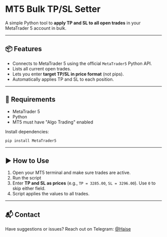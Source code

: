 

# MT5 Bulk TP/SL Setter

A simple Python tool to **apply TP and SL to all open trades** in your MetaTrader 5 account in bulk.

---

## 📦 Features

- Connects to MetaTrader 5 using the official `MetaTrader5` Python API.
- Lists all current open trades.
- Lets you enter **target TP/SL in price format** (not pips).
- Automatically applies TP and SL to each position.


---

## 🚀 Requirements

- MetaTrader 5
- Python
- MT5 must have "Algo Trading" enabled

Install dependencies:

```bash
pip install MetaTrader5
```

---

## ▶️ How to Use

1. Open your MT5 terminal and make sure trades are active.
2. Run the script
3. Enter **TP and SL as prices** (e.g., `TP = 3285.00`, `SL = 3296.00`). Use `0` to skip either field.
4. Script applies the values to all trades.


---

## 📬 Contact

Have suggestions or issues? Reach out on Telegram: [@Haise](https://t.me/hazyx7)
